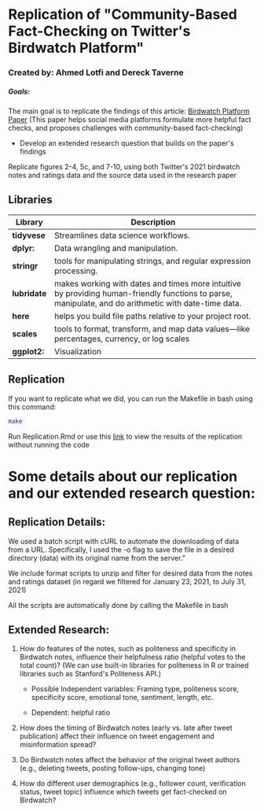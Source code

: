 # Replication of "Community-Based Fact-Checking on Twitter's Birdwatch Platform"
### Created by: Ahmed Lotfi and Dereck Taverne

##### Goals:
The main goal is to replicate the findings of this article: [Birdwatch Platform Paper](https://arxiv.org/pdf/2104.07175) (This paper helps social media platforms formulate more helpful fact checks, and proposes challenges with community-based fact-checking)

- Develop an extended research question that builds on the paper's findings

Replicate figures 2-4, 5c, and 7-10, using both Twitter's 2021 birdwatch notes and ratings data and the source data used in the research paper

## Libraries
| Library    | Description |
| -------- | ------- |
| __tidyvese__ | Streamlines data science workflows. | 
| __dplyr:__ | Data wrangling and manipulation. |
| __stringr__ | tools for manipulating strings, and regular expression processing. |
| __lubridate__ | makes working with dates and times more intuitive by providing human-friendly functions to parse, manipulate, and do arithmetic with date-time data. |
| __here__ | helps you build file paths relative to your project root. |
| __scales__ | tools to format, transform, and map data values—like percentages, currency, or log scales |
| __ggplot2:__ | Visualization |
 
## Replication
If you want to replicate what we did, you can run the Makefile in bash using this command:

```bash
make
```

Run Replication.Rmd or use this [link](https://ourreport.netlify.app/) to view the results of the replication without running the code

# Some details about our replication and our extended research question:

## Replication Details:
We used a batch script with cURL to automate the downloading of data from a URL. Specifically, I used the -o flag to save the file in a desired directory (data) with its original name from the server.”

We include format scripts to unzip and filter for desired data from the notes and ratings dataset (in regard we filtered for January 23, 2021, to July 31, 2021)

All the scripts are automatically done by calling the Makefile in bash

## Extended Research:

1. How do features of the notes, such as politeness and specificity in Birdwatch notes, influence their helpfulness ratio (helpful votes to the total count)?  (We can use built-in libraries for politeness in R or trained libraries such as Stanford's Politeness API.) 

	- Possible Independent variables: Framing type, politeness score, specificity score, emotional tone, sentiment, length, etc.

	-  Dependent: helpful ratio 

2. How does the timing of Birdwatch notes (early vs. late after tweet publication) affect their influence on tweet engagement and misinformation spread?

3. Do Birdwatch notes affect the behavior of the original tweet authors (e.g., deleting tweets, posting follow-ups, changing tone)

4. How do different user demographics (e.g., follower count, verification status, tweet topic) influence which tweets get fact-checked on Birdwatch?
